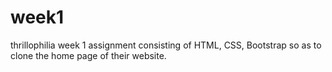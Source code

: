 # week1

thrillophilia week 1 assignment consisting of HTML, CSS, Bootstrap so as to clone the home page of their website.
